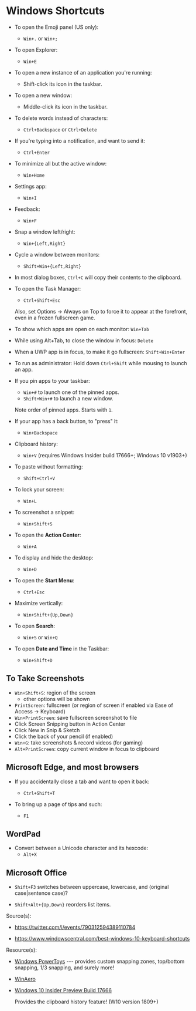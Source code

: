 # Windows Shortcuts

-   To open the Emoji panel (US only):
    -   `Win+.` or `Win+;`

-   To open Explorer:
    -   `Win+E`

-   To open a new instance of an application you're running:
    -   Shift-click its icon in the taskbar.

-   To open a new window:
    -   Middle-click its icon in the taskbar.

-   To delete words instead of characters:
    -   `Ctrl+Backspace` or `Ctrl+Delete`

-   If you're typing into a notification, and want to send it:
    -   `Ctrl+Enter`

-   To minimize all but the active window:
    -   `Win+Home`

-   Settings app:
    -   `Win+I`

-   Feedback:
    -   `Win+F`

-   Snap a window left/right:
    -   `Win+{Left,Right}`

-   Cycle a window between monitors:
    -   `Shift+Win+{Left,Right}`

-   In most dialog boxes, `Ctrl+C` will copy their contents to the
    clipboard.

-   To open the Task Manager:
    -   `Ctrl+Shift+Esc`

    Also, set Options -> Always on Top to force it to appear at the
    forefront, even in a frozen fullscreen game.

-   To show which apps are open on each monitor:
    `Win+Tab`

-   While using Alt+Tab, to close the window in focus:
    `Delete`

-   When a UWP app is in focus, to make it go fullscreen:
    `Shift+Win+Enter`

-   To run as administrator:
    Hold down `Ctrl+Shift` while mousing to launch an app.

-   If you pin apps to your taskbar:
    -   `Win+#` to launch one of the pinned apps.
    -   `Shift+Win+#` to launch a new window.

    Note order of pinned apps.  Starts with `1`.

-   If your app has a back button, to "press" it:
    -   `Win+Backspace`

-   Clipboard history:
    -   `Win+V` (requires Windows Insider build 17666+; Windows 10 v1903+)

-   To paste without formatting:
    -   `Shift+Ctrl+V`

-   To lock your screen:
    -   `Win+L`

-   To screenshot a snippet:
    -   `Win+Shift+S`

-   To open the **Action Center**:
    -   `Win+A`

-   To display and hide the desktop:
    -   `Win+D`

-   To open the **Start Menu**:
    -   `Ctrl+Esc`

-   Maximize vertically:
    -   `Win+Shift+{Up,Down}`

-   To open **Search**:
    -   `Win+S` or `Win+Q`

-   To open **Date and Time** in the Taskbar:
    -   `Win+Shift+D`

## To Take Screenshots

-   `Win+Shift+S`: region of the screen
    -   other options will be shown
-   `PrintScreen`: fullscreen (or region of screen if enabled via Ease
    of Access -> Keyboard)
-   `Win+PrintScreen`: save fullscreen screenshot to file
-   Click Screen Snipping button in Action Center
-   Click New in Snip & Sketch
-   Click the back of your pencil (if enabled)
-   `Win+G`: take screenshots & record videos (for gaming)
-   `Alt+PrintScreen`: copy current window in focus to clipboard


## Microsoft Edge, and most browsers

-   If you accidentally close a tab and want to open it back:
    -   `Ctrl+Shift+T`

-   To bring up a page of tips and such:
    -   `F1`

## WordPad

-   Convert between a Unicode character and its hexcode:
    -   `Alt+X`

## Microsoft Office

-   `Shift+F3` switches between uppercase, lowercase, and (original
    case|sentence case)?

-   `Shift+Alt+{Up,Down}` reorders list items.

Source(s):

-   https://twitter.com/i/events/790312594389110784

-   https://www.windowscentral.com/best-windows-10-keyboard-shortcuts

Resource(s):

-   [Windows PowerToys](https://github.com/microsoft/PowerToys) ---
    provides custom snapping zones, top/bottom snapping, 1/3 snapping,
    and surely more!

-   [WinAero](https://winaero.com/)

-   [Windows 10 Insider Preview Build 17666](https://blogs.windows.com/windowsexperience/2018/05/09/announcing-windows-10-insider-preview-build-17666/)

    Provides the clipboard history feature!  (W10 version 1809+)
